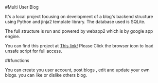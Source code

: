 #Multi User Blog

It's a local project focusing on development of a blog's backend structure using
Python and jinja2 template library. The database used is SQLite.

The full structure is run and powered by webapp2 which is by google app engine.

You can find this project at [This link!](https://rot13-148421.appspot.com)
Please Click the browser icon to load unsafe script for full access.

##functions

You can create you user account, post blogs , edit and update your own blogs.
you can like or dislike others blog.
